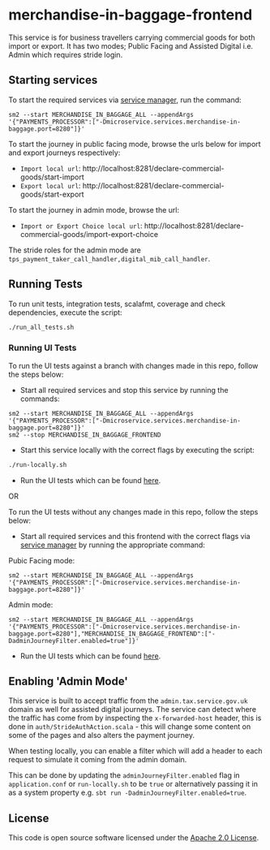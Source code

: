 # merchandise-in-baggage-frontend

This service is for business travellers carrying commercial goods for both import or export.
It has two modes; Public Facing and Assisted Digital i.e. Admin which requires stride login.

## Starting services

To start the required services via [service manager](https://github.com/hmrc/sm2), run the command:

```shell
sm2 --start MERCHANDISE_IN_BAGGAGE_ALL --appendArgs '{"PAYMENTS_PROCESSOR":["-Dmicroservice.services.merchandise-in-baggage.port=8280"]}'
```

To start the journey in public facing mode, browse the urls below for import and export journeys respectively:

* `Import local url`: http://localhost:8281/declare-commercial-goods/start-import
* `Export local url`: http://localhost:8281/declare-commercial-goods/start-export

To start the journey in admin mode, browse the url:

* `Import or Export Choice local url`: http://localhost:8281/declare-commercial-goods/import-export-choice

The stride roles for the admin mode are `tps_payment_taker_call_handler,digital_mib_call_handler`.

## Running Tests

To run unit tests, integration tests, scalafmt, coverage and check dependencies, execute the script:

```bash
./run_all_tests.sh
```

### Running UI Tests

To run the UI tests against a branch with changes made in this repo, follow the steps below:

* Start all required services and stop this service by running the commands:

```shell
sm2 --start MERCHANDISE_IN_BAGGAGE_ALL --appendArgs '{"PAYMENTS_PROCESSOR":["-Dmicroservice.services.merchandise-in-baggage.port=8280"]}'
sm2 --stop MERCHANDISE_IN_BAGGAGE_FRONTEND
```

* Start this service locally with the correct flags by executing the script:

```bash
./run-locally.sh
```

* Run the UI tests which can be found [here](https://github.com/hmrc/merchandise-in-baggage-ui-tests).

OR

To run the UI tests without any changes made in this repo, follow the steps below:

* Start all required services and this frontend with the correct flags via [service manager](https://github.com/hmrc/sm2) by running the appropriate command:

Pubic Facing mode:

```shell
sm2 --start MERCHANDISE_IN_BAGGAGE_ALL --appendArgs '{"PAYMENTS_PROCESSOR":["-Dmicroservice.services.merchandise-in-baggage.port=8280"]}'
```

Admin mode:

```shell
sm2 --start MERCHANDISE_IN_BAGGAGE_ALL --appendArgs '{"PAYMENTS_PROCESSOR":["-Dmicroservice.services.merchandise-in-baggage.port=8280"],"MERCHANDISE_IN_BAGGAGE_FRONTEND":["-DadminJourneyFilter.enabled=true"]}'
```

* Run the UI tests which can be found [here](https://github.com/hmrc/merchandise-in-baggage-ui-tests).

## Enabling 'Admin Mode'

This service is built to accept traffic from the `admin.tax.service.gov.uk` domain as well for assisted digital journeys.
The service can detect where the traffic has come from by inspecting the `x-forwarded-host` header, this is done in
`auth/StrideAuthAction.scala` - this will change some content on some of the pages and also alters the payment journey.

When testing locally, you can enable a filter which will add a header to each request to simulate it coming from the admin domain.

This can be done by updating the `adminJourneyFilter.enabled` flag in `application.conf` or `run-locally.sh` to be `true`
or alternatively passing it in as a system property e.g. `sbt run -DadminJourneyFilter.enabled=true`.

## License

This code is open source software licensed under the [Apache 2.0 License]("http://www.apache.org/licenses/LICENSE-2.0.html").
